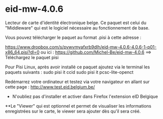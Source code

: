 eid-mw-4.0.6
============

Lecteur de carte d'identité électronique belge. Ce paquet est celui du "Middleware" qui est le logiciel nécessaire au fonctionnement de base.

Vous pouvez télécharger le paquet au format .pisi à cette adresse :

https://www.dropbox.com/s/pvwvmyafxrb9dlh/eid-mw-4.0.6-4.0.6-1-p01-x86_64.pisi?dl=0
ou ici : https://github.com/Michel-Be/eid-mw-4.0.6 ==> Téléchargez le paquet pisi

Pour Pisi Linux, après avoir installé ce paquet ajoutez via le terminal les paquets suivants :
sudo pisi it ccid
sudo pisi it pcsc-lite-openct

Redémarrez votre ordinateur et testez via votre navigateur en allant sur cette page : http://www.test.eid.belgium.be/

* N'oubliez pas d'installer et activer dans Firefox l'extension eID Belgique

**Le "Viewer" qui est optionnel et permet de visualiser les informations enregistrées sur le carte, le viewer sera ajouter dès qu'il sera créé.
